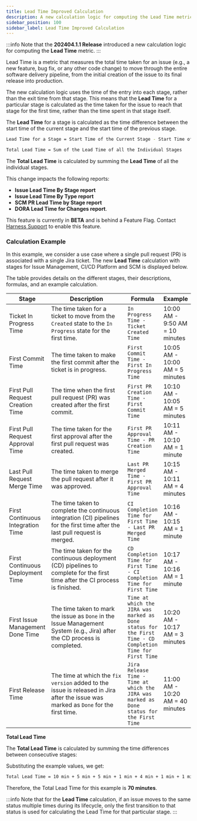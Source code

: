 ```yaml
---
title: Lead Time Improved Calculation
description: A new calculation logic for computing the Lead Time metric.
sidebar_position: 100
sidebar_label: Lead Time Improved Calculation
---
```

:::info
Note that the **202404.1.1 Release** introduced a new calculation logic for computing the **Lead Time** metric.
:::

Lead Time is a metric that measures the total time taken for an issue (e.g., a new feature, bug fix, or any other code change) to move through the entire software delivery pipeline, from the initial creation of the issue to its final release into production.

The new calculation logic uses the time of the entry into each stage, rather than the exit time from that stage. This means that the **Lead Time** for a particular stage is calculated as the time taken for the issue to reach that stage for the first time, rather than the time spent in that stage itself.

The **Lead Time** for a stage is calculated as the time difference between the start time of the current stage and the start time of the previous stage.

```bash
Lead Time for a Stage = Start Time of the Current Stage - Start Time of the Previous Stage
```

```bash
Total Lead Time = Sum of the Lead Time of all the Individual Stages
```

The **Total Lead Time** is calculated by summing the **Lead Time** of all the individual stages.

This change impacts the following reports:

* **Issue Lead Time By Stage report**
* **Issue Lead Time By Type report**
* **SCM PR Lead Time by Stage report**
* **DORA Lead Time for Changes report**.

This feature is currently in **BETA** and is behind a Feature Flag. Contact [Harness Support](mailto:support@harness.io) to enable this feature.

### **Calculation Example**

In this example, we consider a use case where a single pull request (PR) is associated with a single Jira ticket. The new **Lead Time** calculation with stages for Issue Management, CI/CD Platform and SCM is displayed below.

The table provides details on the different stages, their descriptions, formulas, and an example calculation.

<table>
  <thead>
    <tr>
      <th>Stage</th>
      <th width="224">Description</th>
      <th>Formula</th>
      <th>Example</th>
    </tr>
  </thead>
  <tbody>
    <tr>
      <td>Ticket In Progress Time</td>
      <td>The time taken for a ticket to move from the <code>Created</code> state to the <code>In Progress</code> state for the first time.</td>
      <td><code>In Progress Time - Ticket Created Time</code></td>
      <td>10:00 AM - 9:50 AM = 10 minutes</td>
    </tr>
    <tr>
      <td>First Commit Time</td>
      <td>The time taken to make the first commit after the ticket is in progress.</td>
      <td><code>First Commit Time - First In Progress Time</code></td>
      <td>10:05 AM - 10:00 AM = 5 minutes</td>
    </tr>
    <tr>
      <td>First Pull Request Creation Time</td>
      <td>The time when the first pull request (PR) was created after the first commit.</td>
      <td><code>First PR Creation Time - First Commit Time</code></td>
      <td>10:10 AM - 10:05 AM = 5 minutes</td>
    </tr>
    <tr>
      <td>First Pull Request Approval Time</td>
      <td>The time taken for the first approval after the first pull request was created.</td>
      <td><code>First PR Approval Time - PR Creation Time</code></td>
      <td>10:11 AM - 10:10 AM = 1 minute</td>
    </tr>
    <tr>
      <td>Last Pull Request Merge Time</td>
      <td>The time taken to merge the pull request after it was approved.</td>
      <td><code>Last PR Merged Time - First PR Approval Time</code></td>
      <td>10:15 AM - 10:11 AM = 4 minutes</td>
    </tr>
    <tr>
      <td>First Continuous Integration Time</td>
      <td>The time taken to complete the continuous integration (CI) pipelines for the first time after the last pull request is merged.</td>
      <td><code>CI Completion Time for First Time - Last PR Merged Time</code></td>
      <td>10:16 AM - 10:15 AM = 1 minute</td>
    </tr>
    <tr>
      <td>First Continuous Deployment Time</td>
      <td>The time taken for the continuous deployment (CD) pipelines to complete for the first time after the CI process is finished.</td>
      <td><code>CD Completion Time for First Time - CI Completion Time for First Time</code></td>
      <td>10:17 AM - 10:16 AM = 1 minute</td>
    </tr>
    <tr>
      <td>First Issue Management Done Time</td>
      <td>The time taken to mark the issue as <code>Done</code> in the Issue Management System (e.g., Jira) after the CD process is completed.</td>
      <td><code>Time at which the JIRA was marked as Done status for the First Time - CD Completion Time for First Time</code></td>
      <td>10:20 AM - 10:17 AM = 3 minutes</td>
    </tr>
    <tr>
      <td>First Release Time</td>
      <td>The time at which the <code>fix version</code> added to the issue is released in Jira after the issue was marked as <code>Done</code> for the first time.</td>
      <td><code>Jira Release Time - Time at which the JIRA was marked as Done status for the First Time</code></td>
      <td>11:00 AM - 10:20 AM = 40 minutes</td>
    </tr>
  </tbody>
</table>

**Total Lead Time**

The **Total Lead Time** is calculated by summing the time differences between consecutive stages:

Substituting the example values, we get:

```bash
Total Lead Time = 10 min + 5 min + 5 min + 1 min + 4 min + 1 min + 1 min + 3 min + 40 min = 70 minutes
```

Therefore, the Total Lead Time for this example is **70 minutes**.

:::info
Note that for the **Lead Time** calculation, if an issue moves to the same status multiple times during its lifecycle, only the first transition to that status is used for calculating the Lead Time for that particular stage.
:::